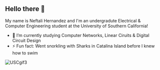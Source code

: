 ## Hello there 👋

My name is Neftali Hernandez and I'm an undergradute Electrical & Computer Engineering student at the University of Southern California!

- 🔭 I’m currently studying Computer Networks, Linear Ciruits & Digital Circuit Design
- ⚡ Fun fact: Went snorkling with Sharks in Catalina Island before I knew how to swim

![USCgif3](https://github.com/user-attachments/assets/f509f9c5-c651-4114-a799-80f05636037d)



<!--
**NeftaliHer/NeftaliHer** is a ✨ _special_ ✨ repository because its `README.md` (this file) appears on your GitHub profile.

Here are some ideas to get you started:

- 🔭 I’m currently working on ...
- 🌱 I’m currently learning ...
- 👯 I’m looking to collaborate on ...
- 🤔 I’m looking for help with ...
- 💬 Ask me about ...
- 📫 How to reach me: ...
- 😄 Pronouns: ...
- ⚡ Fun fact: ...
-->
